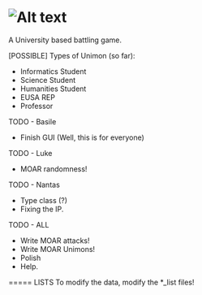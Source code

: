 ![Alt text](https://raw.github.com/inf1op/unimon/master/Unimon%20Logo%20%28HQ%29.png "Optional title")
======
A University based battling game.

[POSSIBLE] Types of Unimon (so far):
- Informatics Student
- Science Student
- Humanities Student
- EUSA REP
- Professor

TODO - Basile
- Finish GUI (Well, this is for everyone)

TODO - Luke
- MOAR randomness!

TODO - Nantas
- Type class (?)
- Fixing the IP.


TODO - ALL
- Write MOAR attacks!
- Write MOAR Unimons!
- Polish
- Help.



=====
LISTS
To modify the data, modify the *_list files!


